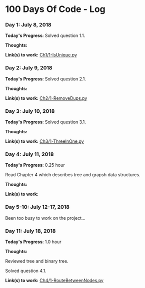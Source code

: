# 100 Days Of Code - Log

### Day 1: July 8, 2018

**Today's Progress**: Solved question 1.1.

**Thoughts:**

**Link(s) to work:** [Ch1/1-IsUnique.py](https://github.com/shingo-uzuki/CtCI-6th-Edition-Python/blob/master/Ch1/1-IsUnique.py)

### Day 2: July 9, 2018

**Today's Progress**: Solved question 2.1.

**Thoughts:**

**Link(s) to work:** [Ch2/1-RemoveDups.py](https://github.com/shingo-uzuki/CtCI-6th-Edition-Python/blob/master/Ch2/1-RemoveDups.py)

### Day 3: July 10, 2018

**Today's Progress**: Solved question 3.1.

**Thoughts:**

**Link(s) to work:** [Ch3/1-ThreeInOne.py](https://github.com/shingo-uzuki/CtCI-6th-Edition-Python/blob/master/Ch3/1-ThreeInOne.py)

### Day 4: July 11, 2018

**Today's Progress**: 0.25 hour

Read Chapter 4 which describes tree and grapsh data structures.

**Thoughts:**

**Link(s) to work:**

### Day 5-10: July 12-17, 2018
Been too busy to work on the project...

### Day 11: July 18, 2018

**Today's Progress**: 1.0 hour

**Thoughts:**

Reviewed tree and binary tree.

Solved question 4.1.

**Link(s) to work:** [Ch4/1-RouteBetweenNodes.py](https://github.com/shingo-uzuki/CtCI-6th-Edition-Python/blob/master/Ch4/1-RouteBetweenNodes.py)
